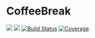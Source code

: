 # CoffeeBreak
[![](https://img.shields.io/badge/docs-stable-blue.svg)](https://markusdemartini.github.io/CoffeeBreak.jl/stable)
[![](https://img.shields.io/badge/docs-dev-blue.svg)](https://markusdemartini.github.io/CoffeeBreak.jl/dev)
[![Build Status](https://github.com/markusdemartini/CoffeeBreak.jl/actions/workflows/CI.yml/badge.svg?branch=main)](https://github.com/markusdemartini/CoffeeBreak.jl/actions/workflows/CI.yml?query=branch%3Amain)
[![Coverage](https://codecov.io/gh/markusdemartini/CoffeeBreak.jl/branch/main/graph/badge.svg)](https://codecov.io/gh/markusdemartini/CoffeeBreak.jl)
